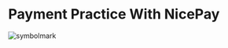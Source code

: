 # Payment Practice With NicePay


![symbolmark](https://github.com/iHateAI/payment-practice/assets/81323697/d99a57b4-00e0-4642-927f-bef8adb25988)
